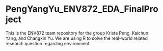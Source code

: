 # PengYangYu_ENV872_EDA_FinalProject
This is the ENV872 team repository for the group Krista Peng, Kaichun Yang, and Changxin Yu. We are using R to solve the real-world related research question regarding environment.
